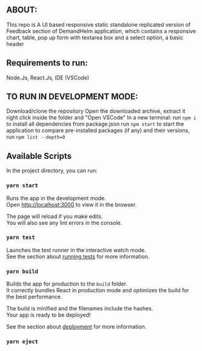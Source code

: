 ## ABOUT:

This repo is A UI based responsive static standalone replicated version of Feedback section of DemandHelm application, which contains a responsive chart, table, pop up form with textarea box and a select option, a basic header

## Requirements to run:

Node.Js, React.Js, IDE (VSCode)

## TO RUN IN DEVELOPMENT MODE:

Download/clone the repository
Open the downloaded archive, extract it
right click inside the folder and "Open VSCode"
In a new terminal:
run `npm i` to install all dependencies from package.json
run `npm start` to start the application
to compare pre-installed packages (if any) and their versions, run `npm list --depth=0`

## Available Scripts

In the project directory, you can run:

### `yarn start`

Runs the app in the development mode.\
Open [http://localhost:3000](http://localhost:3000) to view it in the browser.

The page will reload if you make edits.\
You will also see any lint errors in the console.

### `yarn test`

Launches the test runner in the interactive watch mode.\
See the section about [running tests](https://facebook.github.io/create-react-app/docs/running-tests) for more information.

### `yarn build`

Builds the app for production to the `build` folder.\
It correctly bundles React in production mode and optimizes the build for the best performance.

The build is minified and the filenames include the hashes.\
Your app is ready to be deployed!

See the section about [deployment](https://facebook.github.io/create-react-app/docs/deployment) for more information.

### `yarn eject`
